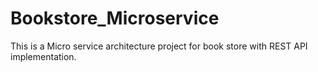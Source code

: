 # Bookstore_Microservice
This is a Micro service architecture project for book store with REST API implementation.
